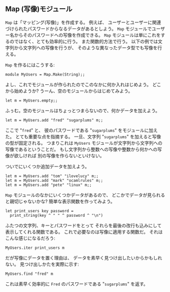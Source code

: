 <!-- ((! set title 写像 !)) ((! set learn !)) ((! set center !)) -->

Map (写像)モジュール
--------------------

`Map` は「マッピング(写像)」を作成する。 例えば、
ユーザーとユーザーに関連づけられたパスワードからなるデータがあるとしよう。
`Map` モジュールでユーザー名からそのパスワードへの写像を作成できる。
`Map` モジュールは単にこれをするのではなく、とても効率的に行う。
また関数的方法で行う。 以下の例では文字列から文字列への写像を行うが、
そのような異なったデータ型でも写像を行える。

`Map` を作るにはこうする:

```ocamltop
module MyUsers = Map.Make(String);;
```

よし、これでモジュールが作られたのでこのなかに何か入れはじめよう。
どこから始めようか? うーん、空のモジュールからはじめてみよう。

```ocamltop
let m = MyUsers.empty;;
```

ふぅむ。空のモジュールはちょっとつまらないので、何かデータを加えよう。

```ocamltop
let m = MyUsers.add "fred" "sugarplums" m;;
```

ここで "`fred`" と、 彼のパスワードである "`sugarplums`"
をモジュールに加えた。 とても重要な点を指摘する。 一旦、文字列
"`sugarplums`" を加えると写像の型が固定される。 つまりこれは `MyUsers`
モジュールが文字列から文字列への写像であるということだ。
もし文字列から整数への写像や整数から何かへの写像が欲しければ
別の写像を作らないといけない。

ついでにいくつか追加データを加えよう。

```ocamltop
let m = MyUsers.add "tom" "ilovelucy" m;;
let m = MyUsers.add "mark" "ocamlrules" m;;
let m = MyUsers.add "pete" "linux" m;;
```

`Map` モジュールのなかにいくつかデータがあるので、
どこかでデータが見られると親切じゃないかな?
簡単な表示関数を作ってみよう。

```ocamltop
let print_users key password =
  print_string(key ^ " " ^ password ^ "\n")
```

ふたつの文字列、キーとパスワードをとって
それらを最後の改行も込みにして表示してくれる関数である。
これで必要なのは写像に適用する関数だ。 それはこんな感じになるだろう:

```ocamltop
MyUsers.iter print_users m
```

だが写像にデータを置く理由は、
データを素早く見つけ出したいからかもしれない。
見つけ出しかたを実際に示す:

```ocamltop
MyUsers.find "fred" m
```

これは素早く効率的に `Fred` のパスワードである "`sugarplums`" を返す。
